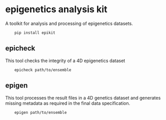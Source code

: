 # epigenetics analysis kit

A toolkit for analysis and processing of epigenetics datasets.

```
    pip install epikit
```

## epicheck

This tool checks the integrity of a 4D epigenetics dataset

```
    epicheck path/to/ensemble
```

## epigen

This tool processes the result files in a 4D genetics dataset and generates
missing metadata as required in the final data specification.

```
    epigen path/to/ensemble
```

